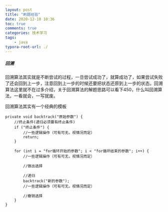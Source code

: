 ```yaml
---
layout: post
title: "刷题经验"
date: 2020-12-10 10:36
toc: true
comments: true
categories: 技术学习
tags: 
	- java
typora-root-url: ./
---
```




##### 回溯

回溯算法其实就是不断尝试的过程，一旦尝试成功了，就算成功了，如果尝试失败了还会回到上一步，注意回到上一步的时候还要把状态还原到上一步的状态。回溯算法这里就不在过多介绍，关于回溯算法的解题思路可以看下450，什么叫回溯算法，一看就会，一写就废。

回溯算法其实有一个经典的模板

```
private void backtrack("原始参数") {
    //终止条件(递归必须要有终止条件)
    if ("终止条件") {
        //一些逻辑操作（可有可无，视情况而定）
        return;
    }

    for (int i = "for循环开始的参数"; i < "for循环结束的参数"; i++) {
        //一些逻辑操作（可有可无，视情况而定）

        //做出选择

        //递归
        backtrack("新的参数");
        //一些逻辑操作（可有可无，视情况而定）

        //撤销选择
    }
}
```

